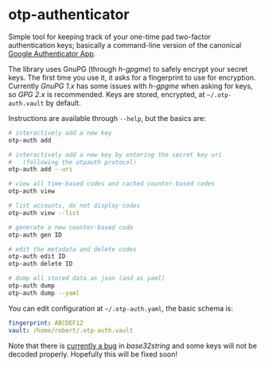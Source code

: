 # otp-authenticator

Simple tool for keeping track of your one-time pad two-factor authentication
keys; basically a command-line version of the canonical [Google Authenticator
App][gauth].

[gauth]: https://github.com/google/google-authenticator

The library uses GnuPG (through *h-gpgme*) to safely encrypt your secret keys.
The first time you use it, it asks for a fingerprint to use for encryption.
Currently *GnuPG 1.x* has some issues with *h-gpgme* when asking for keys, so
*GPG 2.x* is recommended.  Keys are stored, encrypted, at `~/.otp-auth.vault`
by default.

Instructions are available through `--help`, but the basics are:

```bash
# interactively add a new key
otp-auth add

# interactively add a new key by entering the secret key uri
#   (following the otpauth protocol)
otp-auth add --uri

# view all time-based codes and cached counter-based codes
otp-auth view

# list accounts, do not display codes
otp-auth view --list

# generate a new counter-based code
otp-auth gen ID

# edit the metadata and delete codes
otp-auth edit ID
otp-auth delete ID

# dump all stored data as json (and as yaml)
otp-auth dump
otp-auth dump --yaml
```

You can edit configuration at `~/.otp-auth.yaml`, the basic schema is:

```yaml
fingerprint: ABCDEF12
vault: /home/robert/.otp-auth.vault
```

Note that there is [currently a bug][b32bug] in *base32string* and some keys
will not be decoded properly.  Hopefully this will be fixed soon!

[b32bug]: https://github.com/solatis/haskell-base32string/issues/1
